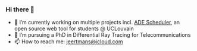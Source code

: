 ### Hi there 👋

- 🔭 I’m currently working on multiple projects incl. [ADE Scheduler](https://github.com/SnaKyEyeS/ADE-Scheduler), an open source web tool for students @ UCLouvain
- 🌱 I’m pursuing a PhD in Differential Ray Tracing for Telecommunications
- 📫 How to reach me: jeertmans@icloud.com

<!--
**jeertmans/jeertmans** is a ✨ _special_ ✨ repository because its `README.md` (this file) appears on your GitHub profile.

Here are some ideas to get you started:

- 🔭 I’m currently working on ...
- 🌱 I’m currently learning ...
- 👯 I’m looking to collaborate on ...
- 🤔 I’m looking for help with ...
- 💬 Ask me about ...
- 📫 How to reach me: ...
- 😄 Pronouns: ...
- ⚡ Fun fact: ...
-->
